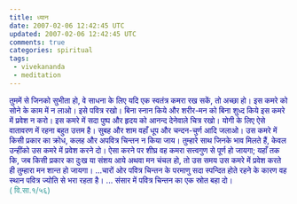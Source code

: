 ```yaml
---           
title: ध्यान
date: 2007-02-06 12:42:45 UTC
updated: 2007-02-06 12:42:45 UTC
comments: true
categories: spiritual 
tags: 
 - vivekananda
 - meditation
---
```

<span style="color:#000099;">तुममें से जिनको सुभीता हो, वे साधना के लिए यदि एक स्वतंत्र कमरा रख सकें, तो अच्छा हो। इस कमरे को सोने के काम में न लाओ। इसे पवित्र रखो। बिना स्नान किये और शरीर-मन को बिना शुध्द किये इस कमरे में प्रवेश न करो। इस कमरे में सदा पुष्प और हृदय को आनन्द देनेवाले चित्र रखो। योगी के लिए ऐसे वातावरण में रहना बहुत उत्तम है। सुबह और शाम वहाँ धूप और चन्दन-चुर्ण आदि जलाओ। उस कमरे में किसी प्रकार का क्रोध, कलह और अपवित्र चिन्तन न किया जाय। तुम्हारे साथ जिनके भाव मिलते हैं, केवल उन्हींको उस कमरे में प्रवेश करने दो। ऐसा करने पर शीघ्र वह कमरा सत्त्वगुण से पूर्ण हो जायगा; यहाँ तक कि, जब किसी प्रकार का दुःख या संशय आये अथवा मन चंचल हो, तो उस समय उस कमरे में प्रवेश करते ही तुम्हारा मन शान्त हो जायगा। ...चारों ओर पवित्र चिन्तन के परमाणु सदा स्पन्दित होते रहने के कारण वह स्थान पवित्र ज्योति से भरा रहता है। ... संसार में पवित्र चिन्तन का एक स्रोत बहा दो।</span><br /><span style="color:#339999;">( वि.सा.१/५६)</span>
